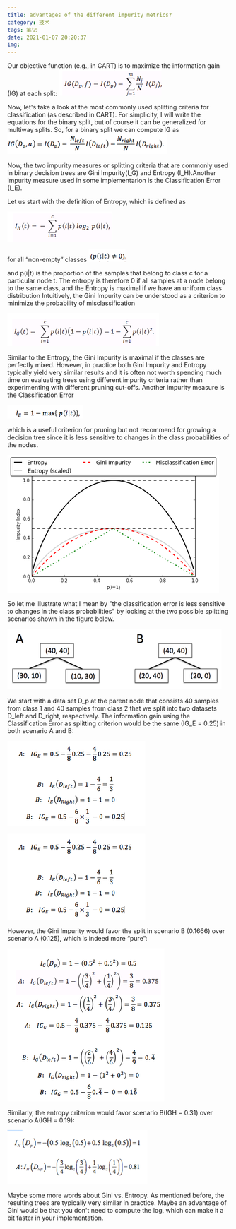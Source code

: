 ```yaml
---
title: advantages of the different impurity metrics?
category: 技术
tags: 笔记
date: 2021-01-07 20:20:37
img:
---
```


Our objective function (e.g., in CART) is to maximize the information gain (IG) at each split:
![](/images/information-gain-2021010701.png)


 Now, let's take a look at the most commonly used splitting criteria for classification (as described in CART). For simplicity, I will write the equations for the binary split, but of course it can be generalized for multiway splits. So, for a binary split we can compute IG as
![](/images/information-gain-20210107.png)

Now, the two impurity measures or splitting criteria that are commonly used in binary decision trees are Gini Impurity(I_G) and Entropy (I_H).Another impurity measure used in some implementarion is the Classification Error (I_E).

 Let us start with the definition of Entropy, which is defined as

![](/images/entropy.202101071.png)


for all “non-empty” classes
![](/images/entropy.202101072.png)


and p(i|t) is the proportion of the samples that belong to class c for a particular node t. The entropy is therefore 0 if all samples at a node belong to the same class, and the Entropy is maximal if we have an uniform class distribution Intuitively, the Gini Impurity can be understood as a criterion to minimize the probability of misclassification


![](/images/gini-impurity.202001071.png)

Similar to the Entropy, the Gini Impurity is maximal if the classes are perfectly mixed. However, in practice both Gini Impurity and Entropy typically yield very similar results and it is often not worth spending much time on evaluating trees using different impurity criteria rather than experimenting with different pruning cut-offs. Another impurity measure is the Classification Error

![](/images/error.202001071.png)

which is a useful criterion for pruning but not recommend for growing a decision tree since it is less sensitive to changes in the class probabilities of the nodes.

![](/images/overview-plot.20200107.png)

So let me illustrate what I mean by "the classification error is less sensitive to changes in the class probabilities" by looking at the two possible splitting scenarios shown in the figure below.

![](/images/split.20200107.png)

We start with a data set D_p at the parent node that consists 40 samples from class 1 and 40 samples from class 2 that we split into two datasets D_left and D_right, respectively. The information gain using the Classification Error as splitting criterion would be the same (IG_E = 0.25) in both scenario A and B:

![](/images/calc_1.png)

![](/images/calc_2.png)

However, the Gini Impurity would favor the split in scenario B (0.1666) over scenario A (0.125), which is indeed more “pure”:

![](/images/calc_3.png)

Similarly, the entropy criterion would favor scenario B(IGH = 0.31) over scenario A(IGH = 0.19):

![](/images/calc_5.png)

Maybe some more words about Gini vs. Entropy. As mentioned before, the resulting trees are typically very similar in practice. Maybe an advantage of Gini would be that you don't need to compute the log, which can make it a bit faster in your implementation.
